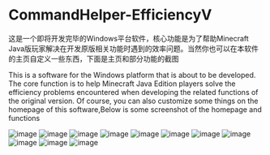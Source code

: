 # CommandHelper-EfficiencyV

这是一个即将开发完毕的Windows平台软件，核心功能是为了帮助Minecraft Java版玩家解决在开发原版相关功能时遇到的效率问题。当然你也可以在本软件的主页自定义一些东西，下面是主页和部分功能的截图

This is a software for the Windows platform that is about to be developed. The core function is to help Minecraft Java Edition players solve the efficiency problems encountered when developing the related functions of the original version. Of course, you can also customize some things on the homepage of this software,Below is some screenshot of the homepage and functions


![image](https://user-images.githubusercontent.com/45808036/229038071-30c2b1d9-da9f-42e2-a04b-1f786c29fd98.png)
![image](https://user-images.githubusercontent.com/45808036/229038106-271c4078-60af-4d65-87bf-a9a72b47d7b4.png)
![image](https://user-images.githubusercontent.com/45808036/229038124-5763ce8f-b9e4-4f6d-8aa8-a974d9dcec67.png)
![image](https://user-images.githubusercontent.com/45808036/229038141-820b2fdf-36fd-4600-8a0d-37ee4901faec.png)
![image](https://user-images.githubusercontent.com/45808036/229038177-32572703-a3da-41b7-8c94-1f82a1350884.png)
![image](https://user-images.githubusercontent.com/45808036/229038242-4ce385aa-403b-4d3e-996f-cf85b58d1257.png)
![image](https://user-images.githubusercontent.com/45808036/229038301-ae427a05-7555-4cb9-8c2a-42f964b245b0.png)
![image](https://user-images.githubusercontent.com/45808036/229038330-95a6a7e4-62f0-479e-9bb7-92839ce2cea8.png)
![image](https://user-images.githubusercontent.com/45808036/229038367-5e75bbf0-0883-46da-b40a-2baa2ba5371e.png)
![image](https://user-images.githubusercontent.com/45808036/229038392-7fda7c93-c10a-4436-82d7-6d84c27771d2.png)
![image](https://user-images.githubusercontent.com/45808036/229038406-73f2383f-0114-458a-aec8-57447928af82.png)
